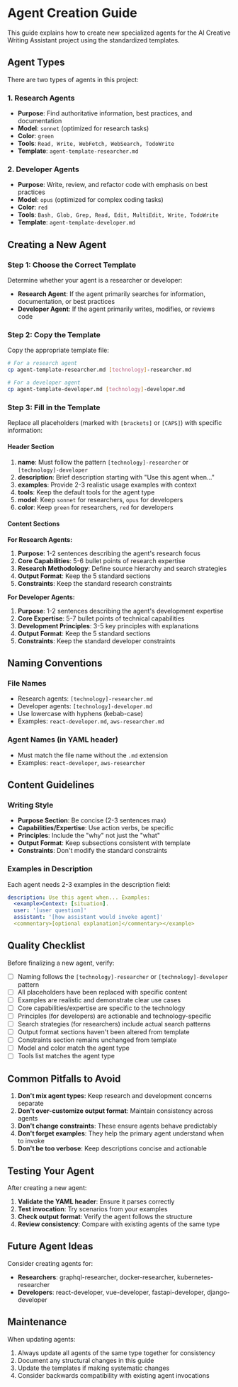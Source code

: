 # Agent Creation Guide

This guide explains how to create new specialized agents for the AI Creative Writing Assistant project using the standardized templates.

## Agent Types

There are two types of agents in this project:

### 1. Research Agents
- **Purpose**: Find authoritative information, best practices, and documentation
- **Model**: `sonnet` (optimized for research tasks)
- **Color**: `green`
- **Tools**: `Read, Write, WebFetch, WebSearch, TodoWrite`
- **Template**: `agent-template-researcher.md`

### 2. Developer Agents
- **Purpose**: Write, review, and refactor code with emphasis on best practices
- **Model**: `opus` (optimized for complex coding tasks)
- **Color**: `red`
- **Tools**: `Bash, Glob, Grep, Read, Edit, MultiEdit, Write, TodoWrite`
- **Template**: `agent-template-developer.md`

## Creating a New Agent

### Step 1: Choose the Correct Template

Determine whether your agent is a researcher or developer:
- **Research Agent**: If the agent primarily searches for information, documentation, or best practices
- **Developer Agent**: If the agent primarily writes, modifies, or reviews code

### Step 2: Copy the Template

Copy the appropriate template file:
```bash
# For a research agent
cp agent-template-researcher.md [technology]-researcher.md

# For a developer agent
cp agent-template-developer.md [technology]-developer.md
```

### Step 3: Fill in the Template

Replace all placeholders (marked with `[brackets]` or `[CAPS]`) with specific information:

#### Header Section
1. **name**: Must follow the pattern `[technology]-researcher` or `[technology]-developer`
2. **description**: Brief description starting with "Use this agent when..."
3. **examples**: Provide 2-3 realistic usage examples with context
4. **tools**: Keep the default tools for the agent type
5. **model**: Keep `sonnet` for researchers, `opus` for developers
6. **color**: Keep `green` for researchers, `red` for developers

#### Content Sections

**For Research Agents:**
1. **Purpose**: 1-2 sentences describing the agent's research focus
2. **Core Capabilities**: 5-6 bullet points of research expertise
3. **Research Methodology**: Define source hierarchy and search strategies
4. **Output Format**: Keep the 5 standard sections
5. **Constraints**: Keep the standard research constraints

**For Developer Agents:**
1. **Purpose**: 1-2 sentences describing the agent's development expertise
2. **Core Expertise**: 5-7 bullet points of technical capabilities
3. **Development Principles**: 3-5 key principles with explanations
4. **Output Format**: Keep the 5 standard sections
5. **Constraints**: Keep the standard developer constraints

## Naming Conventions

### File Names
- Research agents: `[technology]-researcher.md`
- Developer agents: `[technology]-developer.md`
- Use lowercase with hyphens (kebab-case)
- Examples: `react-developer.md`, `aws-researcher.md`

### Agent Names (in YAML header)
- Must match the file name without the `.md` extension
- Examples: `react-developer`, `aws-researcher`

## Content Guidelines

### Writing Style
- **Purpose Section**: Be concise (2-3 sentences max)
- **Capabilities/Expertise**: Use action verbs, be specific
- **Principles**: Include the "why" not just the "what"
- **Output Format**: Keep subsections consistent with template
- **Constraints**: Don't modify the standard constraints

### Examples in Description
Each agent needs 2-3 examples in the description field:
```yaml
description: Use this agent when... Examples: 
  <example>Context: [situation]. 
  user: '[user question]' 
  assistant: '[how assistant would invoke agent]'
  <commentary>[optional explanation]</commentary></example>
```

## Quality Checklist

Before finalizing a new agent, verify:

- [ ] Naming follows the `[technology]-researcher` or `[technology]-developer` pattern
- [ ] All placeholders have been replaced with specific content
- [ ] Examples are realistic and demonstrate clear use cases
- [ ] Core capabilities/expertise are specific to the technology
- [ ] Principles (for developers) are actionable and technology-specific
- [ ] Search strategies (for researchers) include actual search patterns
- [ ] Output format sections haven't been altered from template
- [ ] Constraints section remains unchanged from template
- [ ] Model and color match the agent type
- [ ] Tools list matches the agent type

## Common Pitfalls to Avoid

1. **Don't mix agent types**: Keep research and development concerns separate
2. **Don't over-customize output format**: Maintain consistency across agents
3. **Don't change constraints**: These ensure agents behave predictably
4. **Don't forget examples**: They help the primary agent understand when to invoke
5. **Don't be too verbose**: Keep descriptions concise and actionable

## Testing Your Agent

After creating a new agent:

1. **Validate the YAML header**: Ensure it parses correctly
2. **Test invocation**: Try scenarios from your examples
3. **Check output format**: Verify the agent follows the structure
4. **Review consistency**: Compare with existing agents of the same type

## Future Agent Ideas

Consider creating agents for:
- **Researchers**: graphql-researcher, docker-researcher, kubernetes-researcher
- **Developers**: react-developer, vue-developer, fastapi-developer, django-developer

## Maintenance

When updating agents:
1. Always update all agents of the same type together for consistency
2. Document any structural changes in this guide
3. Update the templates if making systematic changes
4. Consider backwards compatibility with existing agent invocations